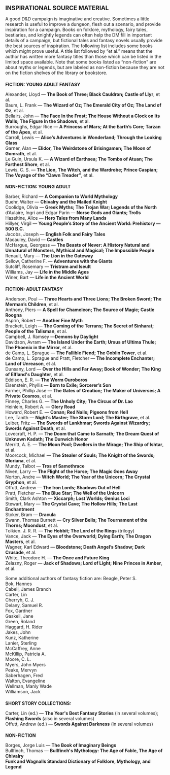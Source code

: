 <style>
#wrapper {font-family: Palatino, "Palatino Linotype", "Palatino LT STD", "Book Antiqua", Georgia, serif !important;}
h1 {
   font-size: 133.33% !important;
   text-transform:uppercase;
}
h2 {
   font-size: 100% !important;
   text-transform:uppercase;
}
</style>

Inspirational Source Material
=============================
A good D&D campaign is imaginative and creative. Sometimes a little research is useful to improve a dungeon, flesh out a scenario, and provide inspiration for a campaign. Books on folklore, mythology, fairy tales, bestiaries, and knightly legends can often help the DM fill in important details of a campaign, but fictional tales and fantasy novels usually provide the best sources of inspiration. The following list includes some books which might prove useful. A title list followed by “et al.” means that the author has written more fantasy titles than those which can be listed in the limited space available. Note that some books listed as “non-fiction" are about myths or legends, but are labeled as non-fiction because they are not on the fiction shelves of the library or bookstore.  

Fiction: Young Adult Fantasy
----------------------------
Alexander, Lloyd — **The Book of Three; Black Cauldron; Castle of Llyr**, et al.  
Baum, L. Frank — **The Wizard of Oz; The Emerald City of Oz; The Land of Oz**, et al.  
Bellairs, John — **The Face In the Frost; The House Without a Clock on Its Walls; The Figure In the Shadows**, et al.  
Burroughs, Edgar Rice — **A Princess of Mars; At the Earth’s Core; Tarzan of the Apes**, et al.  
Carroll, Lewis — **Alice’s Adventures in Wonderland; Through the Looking Glass**  
Garner, Alan — **Elidor, The Weirdstone of Brisingamen; The Moon of Gomrath**, et al.  
Le Guin, Ursula K. — **A Wizard of Earthsea; The Tombs of Atuan; The Farthest Shore**, et al.  
Lewis, C. S. — **The Lion, The Witch, and the Wardrobe; Prince Caspian; The Voyage of the “Dawn Treader”**, et al.  

Non-Fiction: Young Adult
------------------------
Barber, Richard — **A Companion to World Mythology**  
Buehr, Walter — **Chivalry and the Mailed Knight**  
Coolidge, Olivia — **Greek Myths; The Trojan War; Legends of the North**  
d’Aulaire, Ingri and Edgar Parin — **Norse Gods and Giants; Trolls**  
Hazeltine, Alice — **Hero Tales from Many Lands**  
Hillyer, Virgil — **Young People’s Story of the Ancient World: Prehistory — 500 B.C.**  
Jacobs, Joseph — **English Folk and Fairy Tales**  
Macauley, David — **Castles**  
McHargue, Georgess — **The Beasts of Never: A History Natural and Unnatural of Monsters, Mythical and Magical; The Impossible People**  
Renault, Mary — **The Lion in the Gateway**  
Sellow, Catherine F. — **Adventures with the Giants**  
Sutcliff, Rosemary — **Tristram and Iseult**  
Williams, Jay — **Life in the Middle Ages**  
Winer, Bart — **Life in the Ancient World**  

Fiction: Adult Fantasy
----------------------
Anderson, Poul — **Three Hearts and Three Lions; The Broken Sword; The Merman’s Children**, et al.  
Anthony, Piers — **A Spell for Chameleon; The Source of Magic; Castle Roogna**  
Asprin, Robert — **Another Fine Myth**  
Brackett, Leigh — **The Coming of the Terrans; The Secret of Sinharat; People of the Talisman**, et al.  
Campbell, J. Ramsey —**Demons by Daylight**  
Davidson, Avram — **The Island Under the Earth; Ursus of Ultima Thule; The Phoenix in the Mirror**, et al.  
de Camp, L. Sprague — **The Fallible Fiend; The Goblin Tower**, et al.  
de Camp, L. Sprague and Pratt, Fletcher — **The Incomplete Enchanter; Land of Unreason**, et al.  
Dunsany, Lord — **Over the Hills and Far Away; Book of Wonder; The King of Elfland's Daughter**, et al.  
Eddison, E. R. — **The Worm Ouroboros**  
Eisenstein, Phyllis — **Born to Exile; Sorcerer’s Son**  
Farmer, Phillip Jose — **The Gates of Creation; The Maker of Universes; A Private Cosmos**, et al.  
Finney, Charles G. — **The Unholy City; The Circus of Dr. Lao**  
Heinlein, Robert A. — **Glory Road**  
Howard, Robert E. — **Conan; Red Nails; Pigeons from Hell**  
Lee, Tanith — **Night’s Master; The Storm Lord; The Birthgrave**, et al.  
Leiber, Fritz — **The Swords of Lankhmar; Swords Against Wizardry; Swords Against Death**, et al.  
Lovecraft, H. P. — **The Doom that Came to Sarnath; The Dream Quest of Unknown Kadath; The Dunwich Honor**  
Merritt, A. E. — **The Moon Pool; Dwellers in the Mirage; The Ship of Ishtar**, et al.  
Moorcock, Michael — **The Stealer of Souls; The Knight of the Swords; Gloriana**, et al.  
Mundy, Talbot — **Tros of Samothrace**  
Niven, Larry — **The Flight of the Horse; The Magic Goes Away**  
Norton, Andre — **Witch World; The Year of the Unicorn; The Crystal Gryphon**, et al.  
Offutt, Andrew — **The Iron Lords; Shadows Out of Hell**  
Pratt, Fletcher — **The Blue Star; The Well of the Unicorn**  
Smith, Clark Ashton — **Xiccarph; Lost Worlds; Genius Loci**  
Stewart, Mary — **The Crystal Cave; The Hollow Hills; The Last Enchantment**  
Stoker, Bram — **Dracula**  
Swann, Thomas Burnett — **Cry Silver Bells; The Tournament of the Thorns; Moondust**, et al.  
Tolkien. J. R. R. — **The Hobbit; The Lord of the Rings** (trilogy)  
Vance, Jack — **The Eyes of the Overworld; Dying Earth; The Dragon Masters**, et al.  
Wagner, Karl Edward — **Bloodstone; Death Angel’s Shadow; Dark Crusade**, et al.  
White, Theodore H. — **The Once and Future King**  
Zelazny, Roger — **Jack of Shadows; Lord of Light; Nine Princes in Amber**, et al.  

Some additional authors of fantasy fiction are:
Beagle, Peter S.  
Bok, Hannes  
Cabell, James Branch  
Carter, Lin  
Cherryh, C. J.  
Delany, Samuel R.  
Fox, Gardner  
Gaskell, Jane  
Green, Roland  
Haggard, H. Rider  
Jakes, John  
Kunz, Katherine  
Lanier, Sterling  
McCaffrey, Anne  
McKillip, Patricia A.  
Moore, C. L.  
Myers, John Myers  
Peake, Mervyn  
Saberhagen, Fred  
Walton, Evangeline  
Wellman, Manly Wade  
Williamson, Jack  


Short Story Collections:
------------------------
Carter, Lin (ed.) — **The Year's Best Fantasy Stories** (in several volumes); **Flashing Swords** (also in several volumes)  
Offutt, Andrew (ed.) — **Swords Against Darkness** (in several volumes)  

Non-Fiction
-----------
Borges, Jorge Luis — **The Book of Imaginary Beings**  
Bullfinch, Thomas — **Bullfinch's Mythology: The Age of Fable, The Age of Chivalry**  
**Funk and Wagnalls Standard Dictionary of Folklore, Mythology, and Legend**  
